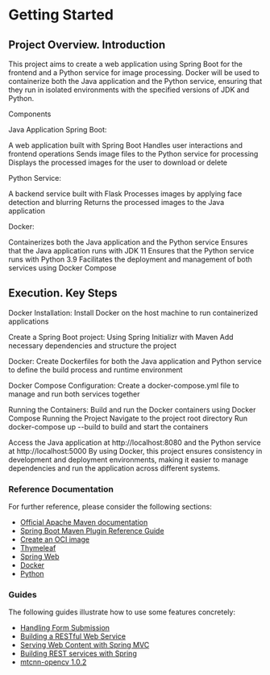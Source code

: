 # Getting Started

## Project Overview. Introduction

This project aims to create a web application using Spring Boot for the frontend and a Python service for image processing. Docker will be used to containerize both the Java application and the Python service, ensuring that they run in isolated environments with the specified versions of JDK and Python.

Components

Java Application Spring Boot:

A web application built with Spring Boot
Handles user interactions and frontend operations
Sends image files to the Python service for processing
Displays the processed images for the user to download or delete

Python Service:

A backend service built with Flask
Processes images by applying face detection and blurring
Returns the processed images to the Java application

Docker:

Containerizes both the Java application and the Python service
Ensures that the Java application runs with JDK 11
Ensures that the Python service runs with Python 3.9
Facilitates the deployment and management of both services using Docker Compose


## Execution. Key Steps
Docker Installation:
Install Docker on the host machine to run containerized applications

Create a Spring Boot project:
Using Spring Initializr with Maven
Add necessary dependencies and structure the project

Docker:
Create Dockerfiles for both the Java application and Python service to define the build process and runtime environment

Docker Compose Configuration:
Create a docker-compose.yml file to manage and run both services together

Running the Containers:
Build and run the Docker containers using Docker Compose
Running the Project
Navigate to the project root directory
Run docker-compose up --build to build and start the containers

Access the Java application at http://localhost:8080 and the Python service at http://localhost:5000
By using Docker, this project ensures consistency in development and deployment environments, making it easier to manage dependencies and run the application across different systems.


### Reference Documentation
For further reference, please consider the following sections:

* [Official Apache Maven documentation](https://maven.apache.org/guides/index.html)
* [Spring Boot Maven Plugin Reference Guide](https://docs.spring.io/spring-boot/docs/3.3.0/maven-plugin/reference/html/)
* [Create an OCI image](https://docs.spring.io/spring-boot/docs/3.3.0/maven-plugin/reference/html/#build-image)
* [Thymeleaf](https://docs.spring.io/spring-boot/docs/3.3.0/reference/htmlsingle/index.html#web.servlet.spring-mvc.template-engines)
* [Spring Web](https://docs.spring.io/spring-boot/docs/3.3.0/reference/htmlsingle/index.html#web)
* [Docker](https://www.docker.com/support/)
* [Python](https://www.python.org/doc/)

### Guides
The following guides illustrate how to use some features concretely:

* [Handling Form Submission](https://spring.io/guides/gs/handling-form-submission/)
* [Building a RESTful Web Service](https://spring.io/guides/gs/rest-service/)
* [Serving Web Content with Spring MVC](https://spring.io/guides/gs/serving-web-content/)
* [Building REST services with Spring](https://spring.io/guides/tutorials/rest/)
* [mtcnn-opencv 1.0.2](https://pypi.org/project/mtcnn-opencv/)



